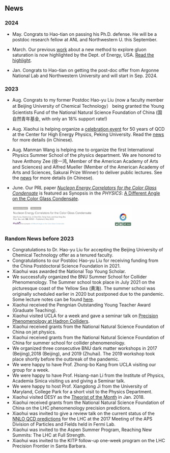 ## News
### 2024
- May. Congrats to Hao-tian on passing his Ph.D. defense. He will be a postdoc research fellow at ANL and Northwestern U. this September.
- March. Our previous [work](https://journals.aps.org/prl/abstract/10.1103/PhysRevLett.130.181901) about a new method to explore gluon saturation is now highlighted by the Dept. of Energy, USA. [Read the highlight](https://science.osti.gov/np/Highlights/2024/3e).
  
- Jan. Congrats to Hao-tian on getting the post-doc offer from Argonne National Lab and Northwestern University and will start in Sep. 2024.
  
### 2023
- Aug. Congrats to my former Postdoc Hao-yu Liu (now a faculty member at Beijing University of Chemical Technology）
  being granted the Young Scientists Fund of the National Natural Science Foundation of China (国自然青年基金, with only an 18% support rate!)

- Aug. Xiaohui is helping organize a [celebration event](https://indico.ihep.ac.cn/event/19797/) for 50 years of QCD at the Center for High Energy Physics, Peking University. Read the [news](https://rchep.pku.edu.cn/info/1034/1200.htm) for more details (in Chinese). 
  
- Aug. Manman Wang is helping me to organize the first International Physics Summer School of the physics department. We are honored to have Anthony Zee (徐一鸿, Member of the American Academy of Arts and Sciences) and Alfred Mueller (Member of the American Academy of Arts and Sciences, Sakurai Prize Winner) to deliver public lectures. See the [news](https://news.bnu.edu.cn/zx/zhxw/a3062beb4e5348a681e6c30935719363.htm) for more details (in Chinese).

- June. Our PRL paper *[Nucleon Energy Correlators for the Color Glass Condensate](https://journals.aps.org/prl/abstract/10.1103/PhysRevLett.130.181901)* is featured as Synopsis in the *PHYSICS*: [A Different Angle on the Color Glass Condensate](https://physics.aps.org/articles/v16/s89).

    <img src="./cgc.jpg" width="375" height="67"> 


### Random News before 2023 
- Congratulations to Dr. Hao-yu Liu for accepting the Beijing University of Chemical Technology offer as a tenured faculty.
- Congratulations to our Postdoc Hao-yu Liu for receiving funding from the China Postdoctoral Science Foundation in 2021.
- Xiaohui was awarded the National Top Young Scholar.
- We successfully organized the BNU Summer School for Collider Phenomenology. The Summer school took place in July 2021 on the picturesque coast of the Yellow Sea (黄海). The summer school was originally scheduled earlier in 2020 but postponed due to the pandemic. Some lecture notes can be found [here](https://indico.ihep.ac.cn/event/11211/timetable/#20210705). 
- Xiaohui received the Pengnian Outstanding Young Teacher Award (Graduate Teaching).
- Xiaohui visited UCLA for a week and gave a seminar talk on [Precision Phenomenology at Hadron Colliders](https://nuclear.physics.ucla.edu/sites/default/files/xiaohui-liu.pdf). 
- Xiaohui received grants from the National Natural Science Foundation of China on jet physics.
- Xiaohui received grants from the National Natural Science Foundation of China for summer school for collider phenomenology.
- We organized three consecutive BNU dark matter workshops in 2017 (Beijing),2018 (Beijing), and 2019 (Zhuhai). The 2019 workshop took place shortly before the outbreak of the pandemic. 
- We were happy to have Prof. Zhong-bo Kang from UCLA visiting our group for a week.
- We were happy to have Prof. Hsiang-nan Li from the Institute of Physics, Academia Sinica visiting us and giving a Seminar talk.
- We were happy to host Prof. Xiangdong Ji from the University of Maryland, College Park for a short visit to the Physics Department.
- Xiaohui visited DESY as the [Theorist of the Month](https://www.terascale.de/research_topics/rt1_physics_analysis/analysis_centre/theorist_of_the_month/) in Jan. 2018.
- Xiaohui received grants from the National Natural Science Foundation of China on the LHC phenomenology precision predictions.
- Xiaohui was invited to give a review talk on the current status of the [NNLO QCD predictions](https://indico.fnal.gov/event/11999/contributions/11441/attachments/7400/9502/dpf2017.pdf) for the LHC at the 2017 Meeting of the APS Division of Particles and Fields held in Fermi Lab.
- Xiaohui was invited to the Aspen Summer Program, Reaching New Summits: The LHC at Full Strength. 
- Xiaohui was invited to the KITP follow-up one-week program on the LHC Precision Frontier in Santa Barbara. 
